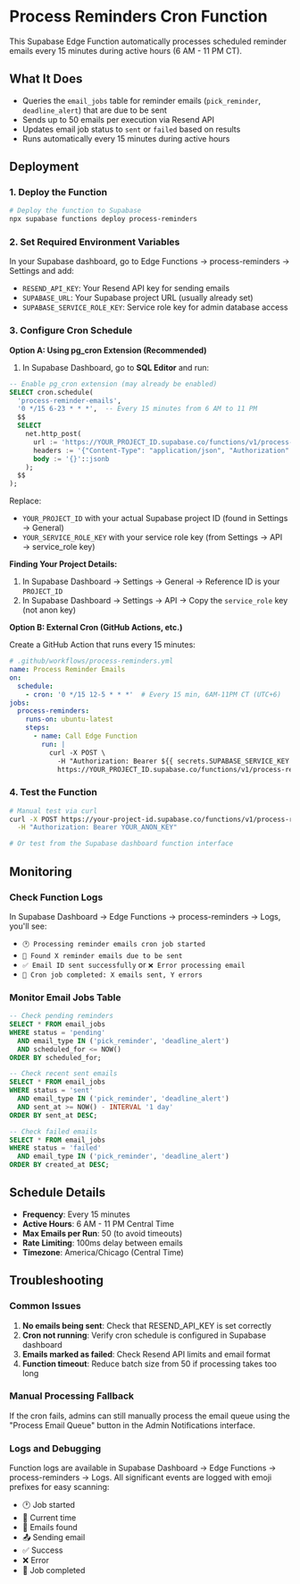 # Process Reminders Cron Function

This Supabase Edge Function automatically processes scheduled reminder emails every 15 minutes during active hours (6 AM - 11 PM CT).

## What It Does

- Queries the `email_jobs` table for reminder emails (`pick_reminder`, `deadline_alert`) that are due to be sent
- Sends up to 50 emails per execution via Resend API
- Updates email job status to `sent` or `failed` based on results
- Runs automatically every 15 minutes during active hours

## Deployment

### 1. Deploy the Function
```bash
# Deploy the function to Supabase
npx supabase functions deploy process-reminders
```

### 2. Set Required Environment Variables
In your Supabase dashboard, go to Edge Functions → process-reminders → Settings and add:
- `RESEND_API_KEY`: Your Resend API key for sending emails
- `SUPABASE_URL`: Your Supabase project URL (usually already set)
- `SUPABASE_SERVICE_ROLE_KEY`: Service role key for admin database access

### 3. Configure Cron Schedule

**Option A: Using pg_cron Extension (Recommended)**

1. In Supabase Dashboard, go to **SQL Editor** and run:

```sql
-- Enable pg_cron extension (may already be enabled)
SELECT cron.schedule(
  'process-reminder-emails',
  '0 */15 6-23 * * *',  -- Every 15 minutes from 6 AM to 11 PM
  $$
  SELECT 
    net.http_post(
      url := 'https://YOUR_PROJECT_ID.supabase.co/functions/v1/process-reminders',
      headers := '{"Content-Type": "application/json", "Authorization": "Bearer YOUR_SERVICE_ROLE_KEY"}'::jsonb,
      body := '{}'::jsonb
    );
  $$
);
```

Replace:
- `YOUR_PROJECT_ID` with your actual Supabase project ID (found in Settings → General)
- `YOUR_SERVICE_ROLE_KEY` with your service role key (from Settings → API → service_role key)

**Finding Your Project Details:**
1. In Supabase Dashboard → Settings → General → Reference ID is your `PROJECT_ID`
2. In Supabase Dashboard → Settings → API → Copy the `service_role` key (not anon key)

**Option B: External Cron (GitHub Actions, etc.)**

Create a GitHub Action that runs every 15 minutes:

```yaml
# .github/workflows/process-reminders.yml
name: Process Reminder Emails
on:
  schedule:
    - cron: '0 */15 12-5 * * *'  # Every 15 min, 6AM-11PM CT (UTC+6)
jobs:
  process-reminders:
    runs-on: ubuntu-latest
    steps:
      - name: Call Edge Function
        run: |
          curl -X POST \
            -H "Authorization: Bearer ${{ secrets.SUPABASE_SERVICE_KEY }}" \
            https://YOUR_PROJECT_ID.supabase.co/functions/v1/process-reminders
```

### 4. Test the Function
```bash
# Manual test via curl
curl -X POST https://your-project-id.supabase.co/functions/v1/process-reminders \
  -H "Authorization: Bearer YOUR_ANON_KEY"

# Or test from the Supabase dashboard function interface
```

## Monitoring

### Check Function Logs
In Supabase Dashboard → Edge Functions → process-reminders → Logs, you'll see:
- `🕐 Processing reminder emails cron job started`
- `📧 Found X reminder emails due to be sent`
- `✅ Email ID sent successfully` or `❌ Error processing email`
- `🏁 Cron job completed: X emails sent, Y errors`

### Monitor Email Jobs Table
```sql
-- Check pending reminders
SELECT * FROM email_jobs 
WHERE status = 'pending' 
  AND email_type IN ('pick_reminder', 'deadline_alert')
  AND scheduled_for <= NOW()
ORDER BY scheduled_for;

-- Check recent sent emails
SELECT * FROM email_jobs 
WHERE status = 'sent' 
  AND email_type IN ('pick_reminder', 'deadline_alert')
  AND sent_at >= NOW() - INTERVAL '1 day'
ORDER BY sent_at DESC;

-- Check failed emails
SELECT * FROM email_jobs 
WHERE status = 'failed' 
  AND email_type IN ('pick_reminder', 'deadline_alert')
ORDER BY created_at DESC;
```

## Schedule Details

- **Frequency**: Every 15 minutes
- **Active Hours**: 6 AM - 11 PM Central Time
- **Max Emails per Run**: 50 (to avoid timeouts)
- **Rate Limiting**: 100ms delay between emails
- **Timezone**: America/Chicago (Central Time)

## Troubleshooting

### Common Issues

1. **No emails being sent**: Check that RESEND_API_KEY is set correctly
2. **Cron not running**: Verify cron schedule is configured in Supabase dashboard
3. **Emails marked as failed**: Check Resend API limits and email format
4. **Function timeout**: Reduce batch size from 50 if processing takes too long

### Manual Processing Fallback

If the cron fails, admins can still manually process the email queue using the "Process Email Queue" button in the Admin Notifications interface.

### Logs and Debugging

Function logs are available in Supabase Dashboard → Edge Functions → process-reminders → Logs. All significant events are logged with emoji prefixes for easy scanning:
- 🕐 Job started
- 📅 Current time
- 📧 Emails found
- 📤 Sending email
- ✅ Success
- ❌ Error
- 🏁 Job completed